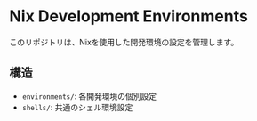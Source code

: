 # Nix Development Environments

このリポジトリは、Nixを使用した開発環境の設定を管理します。

## 構造


- `environments/`: 各開発環境の個別設定
- `shells/`: 共通のシェル環境設定
